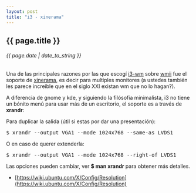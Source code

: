 ```yaml
---
layout: post
title: "i3 - xinerama"
---
```


## {{ page.title }}
###### {{ page.date | date_to_string }}

Una de las principales razones por las que escogí [i3-wm](http://i3-wm.org) sobre [wmii](http://wmii.suckless.org/) fue el soporte de [xinerama](http://en.wikipedia.org/wiki/Xinerama), es decir para multiples monitores (a ustedes también les parece increible que en el siglo XXI existan wm que no lo hagan?).

A diferencia de gnome y kde, y siguiendo la filósofia minimalista, i3 no tiene un bónito menú para usar más de un escritorio, el soporte es a través de **xrandr**:

Para duplicar la salida (útil si estas por dar una presentación):

<pre class="sh_sh">
$ xrandr --output VGA1 --mode 1024x768 --same-as LVDS1
</pre>

O en caso de querer extenderla:

<pre class="sh_sh">
$ xrandr --output VGA1 --mode 1024x768 --right-of LVDS1
</pre>

Las opciones pueden cambiar, ver **$ man xrandr** para obtener más detalles.

- [https://wiki.ubuntu.com/X/Config/Resolution](https://wiki.ubuntu.com/X/Config/Resolution)
